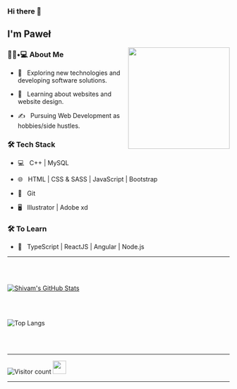 ### Hi there 👋<h2> I'm Paweł</h2>

<img align='right' src="https://media.giphy.com/media/M9gbBd9nbDrOTu1Mqx/giphy.gif" width="230">

<h3> 👨🏻•💻 About Me </h3>



- 🤔 &nbsp; Exploring new technologies and developing software solutions.

- 🌱 &nbsp; Learning about websites and website design.

- ✍️ &nbsp; Pursuing Web Development as hobbies/side hustles.



<h3>🛠 Tech Stack</h3>



- 💻 &nbsp; C++ | MySQL 

- 🌐 &nbsp; HTML | CSS & SASS | JavaScript | Bootstrap 

- 🔧 &nbsp; Git

- 🖥 &nbsp; Illustrator | Adobe xd




<h3>🛠 To Learn</h3>

- 🔧 &nbsp; TypeScript | ReactJS | Angular | Node.js

<hr>



<br/><br/>

[![Shivam's GitHub Stats](https://github-readme-stats.vercel.app/api?username=pawel4985&show_icons=true)](https://github.com/pawel4985)

<br/>

<br/>


![Top Langs](https://github-readme-stats.vercel.app/api/top-langs/?username=pawel4985&show_icons=true)

<br><br>



<hr>






![Visitor count](https://visitor-badge.laobi.icu/badge?page_id=pawel4985.pawel4985)   <img src="https://media.giphy.com/media/dxn6fRlTIShoeBr69N/giphy.gif" width="30">





<hr>
